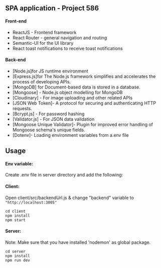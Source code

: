 ## SPA application - Project 586

#### Front-end

- ReactJS - Frontend framework
- React Router - general navigation and routing
- Semantic-UI for the UI library
- React toast notifications to receive toast notifications

#### Back-end

- [Node.js]for JS runtime environment
- [Express.js]for The Node.js framework simplifies and accelerates the process of developing APIs.
- [MongoDB] for Document-based data is stored in a database.
- [Mongoose] - Node.js object modelling for MongoDB
- [Cloudinary] - For image uploading and other related APIs
- [JSON Web Token]- A protocol for securing and authenticating HTTP requests.
- [Bcrypt.js] - For password hashing
- [Validator.js] - For JSON data validation
- [Mongoose Unique Validator]- Plugin for improved error handling of Mongoose schema's unique fields.
- [Dotenv]- Loading environment variables from a.env file


## Usage


#### Env variable:

Create .env file in server directory and add the following:


#### Client:

Open client/src/backendUrl.js & change "backend" variable to `"http://localhost:3005"`

```
cd client
npm install
npm start
```

#### Server:

Note: Make sure that you have installed 'nodemon' as global package.

```
cd server
npm install
npm run dev
```
